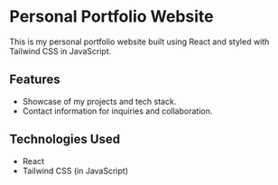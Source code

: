 # Personal Portfolio Website

This is my personal portfolio website built using React and styled with Tailwind CSS in JavaScript.

## Features

- Showcase of my projects and tech stack.
- Contact information for inquiries and collaboration.

## Technologies Used

- React
- Tailwind CSS (in JavaScript)

